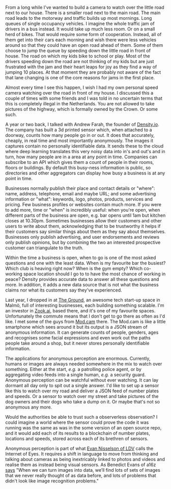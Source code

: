 From a long while I've wanted to build a camera to watch over the little road next to our house. There is a smaller road next to the main road. The main road leads to the motorway and traffic builds up most mornings. Long queues of single occupancy vehicles. I imagine the whole traffic jam of drivers in a bus instead. It would take up much less room. Or on a small herd of bikes. That would require some form of cooperation. Instead, all of them get into their cars each morning and wish there were less vehicles around so that they could have an open road ahead of them. Some of them choose to jump the queue by speeding down the little road in front of house. The road on which my kids bike to school or play. Most of the drivers speeding down the road are not thinking of my kids but are just frustrated with the jam and their heart leaps for joy as they find a way of jumping 10 places. At that moment they are probably not aware of the fact that lane changing is one of the core reasons for jams in the first place.

Almost every time I see this happen, I wish I had my own personal speed camera watching over the road in front of my house. I discussed this a couple of times with some friends and I was told in no uncertain terms that this is completely illegal in the Netherlands. You are not allowed to take pictures of the highway, which is formally owned by the Crown. Or some such.

A year or two back, I talked with Andrew Farah, the founder of [Density.io](https://www.density.io/). The company has built a 3d printed sensor which, when attached to a doorway, counts how many people go in or out. It does that accurately, cheaply, in real time and most importantly anonymously. The images it captures contain no personally identifiable data. It sends these to the cloud where deep learning translates this very noisy data into in's and out's and in turn, how many people are in a area at any point in time. Companies can subscribe to an API which gives them a count of people in their rooms, floors or buildings. By default this busy-ness information is public, so directories and other aggregators can display how busy a business is at any point in time.

Businesses normally publish their place and contact details or "where": name, address, telephone, email and maybe URL; and some advertising information or "what": keywords, logo, photos, products, services and pricing. Few business profiles or websites contain much more. If you were to add more, time or "when" is incredibly useful: when you're open, when different parts of the business are open, e.g. bar opens until 1am but kitchen closes at 10.30pm. Sometimes businesses allow their customers and other users to write about them, acknowledging that to be trustworthy it helps if their customers say similar things about them as they say about themselves. Businesses only publish advertising, and user endorsements and reviews only publish opinions, but by combining the two an interested prospective customer can triangulate to the truth.

Within the time a business is open, when to go is one of the most asked questions and one with the least data. When is my favourite bar the busiest? Which club is heaving right now? When is the gym empty? Which co-working space location should I go to to have the most chance of working in peace? Density provides accurate data to answer all these questions and more. In addition, it adds a new data source that is not what the business claims nor what its customers say they've experienced.

Last year, I dropped in at [The Ground](http://www.theground.se/), an awesome tech start-up space in Malmö, full of interesting businesses, each building something scalable. I'm an investor in [Zook.ai](http://zook.ai/), based there, and it's one of my favourite spaces. Unfortunately the commute means that I don't get to go there as often as I'd like. I met some of the guys from [Mod.cam](http://www.modcam.com/retail) there. The Mod.cam is like a little smartphone which sees around it but its output is a JSON stream of anonymous information. It can generate counts of people, genders, ages and recognises some facial expressions and even work out the paths people take around a shop, but it never stores personally identifiable information.

The applications for anonymous perception are enormous. Currently, humans or images are always needed somewhere in the mix to watch over something. Either at the start, _e.g._ a patrolling police agent, or by aggregating video feeds into a single human, _e.g._ a security guard. Anonymous perception can be watchful without ever watching. It can lay dormant all day only to spit out a single answer. I'd like to set up a sensor like this to watch over my road and deliver a JSON feed of number plates and speeds. Or a sensor to watch over my street and take pictures of the dog owners and their dogs who take a dump on it. Or maybe that's not so anonymous any more.

Would the authorities be able to trust such a observerless observation? I could imagine a world where the sensor could prove the code it was running was the same as was in the some version of an open source repo, and it would add each of its results to a blockchain of number plates, locations and speeds, stored across each of its brethren of sensors.

Anonymous perception is part of what [Evan Nisselson of LDV](http://www.ldv.co/capital/) calls the Internet of Eyes. It requires a shift in language to move from thinking and talking about cameras as being inextricably linked to photos and videos and realise them as instead being visual sensors. As Benedict Evans of a16z [says](http://ben-evans.com/benedictevans/2016/11/20/ku6omictaredoge4cao9cytspbz4jt) "When we can turn images into data, we’ll find lots of sets of images that we never really thought of as data before, and lots of problems that didn't look like image recognition problems."